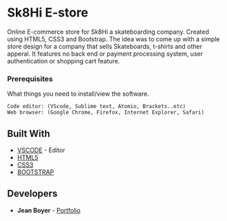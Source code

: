 # Sk8Hi E-store
Online E-commerce store for Sk8Hi a skateboarding company. Created using HTML5, CSS3 and Bootstrap. The idea was to come up with a simple store design for a company that sells Skateboards, t-shirts and other apperal. It features no back end or payment processing system, user authentication or shopping cart feature.


### Prerequisites

What things you need to install/view the software.

```
Code editor: (VScode, Sublime text, Atomio, Brackets..etc)
Web browser: (Google Chrome, Firefox, Internet Explorer, Safari)
```

## Built With
* [VSCODE](https://code.visualstudio.com/) - Editor
* [HTML5](https://www.w3schools.com/html/html5_intro.asp)
* [CSS3](https://www.w3schools.com/css/)
* [BOOTSTRAP](https://www.bootstrap.com/)



## Developers

* **Jean Boyer** - [Portfolio](http://jeanarbo.com/)
